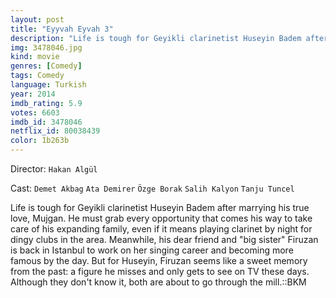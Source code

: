 ```yaml
---
layout: post
title: "Eyyvah Eyvah 3"
description: "Life is tough for Geyikli clarinetist Huseyin Badem after marrying his true love, Mujgan. He must grab every opportunity that comes his way to take care of his expanding family, even if it means playing clarinet by night for dingy clubs in the area. Meanwhile, his dear friend and big sister Firuzan is back in Istanbul to work on her singing career and becoming more famous by the day. But for Huseyin, Firuzan seems like a sweet memory f.."
img: 3478046.jpg
kind: movie
genres: [Comedy]
tags: Comedy 
language: Turkish
year: 2014
imdb_rating: 5.9
votes: 6603
imdb_id: 3478046
netflix_id: 80038439
color: 1b263b
---
```

Director: `Hakan Algül`  

Cast: `Demet Akbag` `Ata Demirer` `Özge Borak` `Salih Kalyon` `Tanju Tuncel` 

Life is tough for Geyikli clarinetist Huseyin Badem after marrying his true love, Mujgan. He must grab every opportunity that comes his way to take care of his expanding family, even if it means playing clarinet by night for dingy clubs in the area. Meanwhile, his dear friend and "big sister" Firuzan is back in Istanbul to work on her singing career and becoming more famous by the day. But for Huseyin, Firuzan seems like a sweet memory from the past: a figure he misses and only gets to see on TV these days. Although they don't know it, both are about to go through the mill.::BKM
